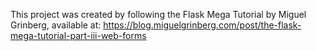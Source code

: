 This project was created by following the Flask Mega Tutorial by Miguel Grinberg, available at:
https://blog.miguelgrinberg.com/post/the-flask-mega-tutorial-part-iii-web-forms